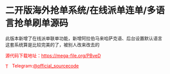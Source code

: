 # 二开版海外抢单系统/在线派单连单/多语言抢单刷单源码

此版本新增了在线派单联单功能，新增阿拉伯马来哈萨克语、后台设置默认语言<br>这套系统算是比较完美的了，被别人改来改去的<br>


<p style="color: red;">源代码下载地址：<a href="https://mega-file.org/PBveD" style="color: red;">https://mega-file.org/PBveD</a></p><p style="color: red;"><img src="https://cdn-icons-png.flaticon.com/512/2111/2111646.png" alt="Telegram Icon" style="width: 16px; vertical-align: middle; margin-right: 5px;">Telegram:<a href="https://t.me/official_sourcecode" style="color: red;">@official_sourcecode</a></p>